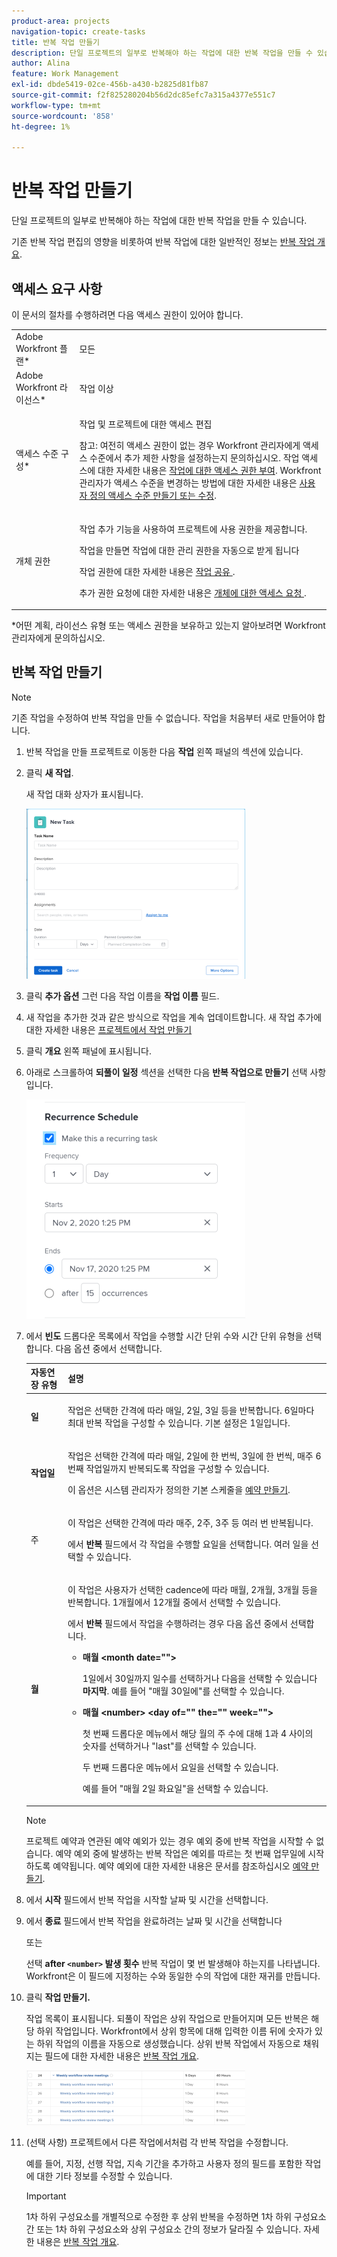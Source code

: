 ```yaml
---
product-area: projects
navigation-topic: create-tasks
title: 반복 작업 만들기
description: 단일 프로젝트의 일부로 반복해야 하는 작업에 대한 반복 작업을 만들 수 있습니다.
author: Alina
feature: Work Management
exl-id: dbde5419-02ce-456b-a430-b2825d81fb87
source-git-commit: f2f825280204b56d2dc85efc7a315a4377e551c7
workflow-type: tm+mt
source-wordcount: '858'
ht-degree: 1%

---
```


# 반복 작업 만들기

단일 프로젝트의 일부로 반복해야 하는 작업에 대한 반복 작업을 만들 수 있습니다.

기존 반복 작업 편집의 영향을 비롯하여 반복 작업에 대한 일반적인 정보는 [반복 작업 개요](../../../manage-work/tasks/manage-tasks/recurring-tasks-overview.md).

## 액세스 요구 사항

이 문서의 절차를 수행하려면 다음 액세스 권한이 있어야 합니다.

<table style="table-layout:auto"> 
 <col> 
 <col> 
 <tbody> 
  <tr> 
   <td role="rowheader">Adobe Workfront 플랜*</td> 
   <td> <p>모든</p> </td> 
  </tr> 
  <tr> 
   <td role="rowheader">Adobe Workfront 라이선스*</td> 
   <td> <p>작업 이상</p> </td> 
  </tr> 
  <tr> 
   <td role="rowheader">액세스 수준 구성*</td> 
   <td> <p>작업 및 프로젝트에 대한 액세스 편집</p> <p>참고: 여전히 액세스 권한이 없는 경우 Workfront 관리자에게 액세스 수준에서 추가 제한 사항을 설정하는지 문의하십시오. 작업 액세스에 대한 자세한 내용은 <a href="../../../administration-and-setup/add-users/configure-and-grant-access/grant-access-tasks.md" class="MCXref xref">작업에 대한 액세스 권한 부여</a>. Workfront 관리자가 액세스 수준을 변경하는 방법에 대한 자세한 내용은 <a href="../../../administration-and-setup/add-users/configure-and-grant-access/create-modify-access-levels.md" class="MCXref xref">사용자 정의 액세스 수준 만들기 또는 수정</a>. </p> </td> 
  </tr> 
  <tr> 
   <td role="rowheader">개체 권한</td> 
   <td> <p>작업 추가 기능을 사용하여 프로젝트에 사용 권한을 제공합니다.</p> <p>작업을 만들면 작업에 대한 관리 권한을 자동으로 받게 됩니다</p> <p> 작업 권한에 대한 자세한 내용은 <a href="../../../workfront-basics/grant-and-request-access-to-objects/share-a-task.md" class="MCXref xref">작업 공유 </a>. </p> <p>추가 권한 요청에 대한 자세한 내용은 <a href="../../../workfront-basics/grant-and-request-access-to-objects/request-access.md" class="MCXref xref">개체에 대한 액세스 요청 </a>.</p> </td> 
  </tr> 
 </tbody> 
</table>

&#42;어떤 계획, 라이선스 유형 또는 액세스 권한을 보유하고 있는지 알아보려면 Workfront 관리자에게 문의하십시오.

## 반복 작업 만들기

>[!NOTE]
>
>기존 작업을 수정하여 반복 작업을 만들 수 없습니다. 작업을 처음부터 새로 만들어야 합니다.

1. 반복 작업을 만들 프로젝트로 이동한 다음 **작업** 왼쪽 패널의 섹션에 있습니다.
1. 클릭 **새 작업**.

   새 작업 대화 상자가 표시됩니다.

   ![](assets/nwe-create-task-small-screen-350x272.png)

1. 클릭 **추가 옵션** 그런 다음 작업 이름을 **작업 이름** 필드.
1. 새 작업을 추가한 것과 같은 방식으로 작업을 계속 업데이트합니다. 새 작업 추가에 대한 자세한 내용은 [프로젝트에서 작업 만들기](../../../manage-work/tasks/create-tasks/create-tasks-in-project.md)
1. 클릭 **개요** 왼쪽 패널에 표시됩니다.
1. 아래로 스크롤하여 **되풀이 일정** 섹션을 선택한 다음 **반복 작업으로 만들기** 선택 사항입니다.

   ![](assets/recurrence-schedule-section-new-recurring-tasks-nwe-350x351.png)

1. 에서 **빈도** 드롭다운 목록에서 작업을 수행할 시간 단위 수와 시간 단위 유형을 선택합니다. 다음 옵션 중에서 선택합니다.

   <table style="table-layout:auto"> 
    <col> 
    <col> 
    <thead> 
     <tr> 
      <th>자동연장 유형</th> 
      <th>설명</th> 
     </tr> 
    </thead> 
    <tbody> 
     <tr> 
      <td role="rowheader"><strong>일</strong> </td> 
      <td> <p>작업은 선택한 간격에 따라 매일, 2일, 3일 등을 반복합니다. 6일마다 최대 반복 작업을 구성할 수 있습니다. 기본 설정은 1일입니다. </p> </td> 
     </tr> 
     <tr> 
      <td role="rowheader"><strong>작업일</strong> </td> 
      <td> <p> 작업은 선택한 간격에 따라 매일, 2일에 한 번씩, 3일에 한 번씩, 매주 6번째 작업일까지 반복되도록 작업을 구성할 수 있습니다.</p> <p>이 옵션은 시스템 관리자가 정의한 기본 스케줄을 <a href="../../../administration-and-setup/set-up-workfront/configure-timesheets-schedules/create-schedules.md" class="MCXref xref">예약 만들기</a>.</p> </td> 
     </tr> 
     <tr> 
      <td role="rowheader"><strong></strong>주 </td> 
      <td> <p> 이 작업은 선택한 간격에 따라 매주, 2주, 3주 등 여러 번 반복됩니다.</p> <p>에서 <strong>반복</strong> 필드에서 각 작업을 수행할 요일을 선택합니다. 여러 일을 선택할 수 있습니다. </p> </td> 
     </tr> 
     <tr> 
      <td role="rowheader"><strong>월</strong> </td> 
      <td> <p>이 작업은 사용자가 선택한 cadence에 따라 매월, 2개월, 3개월 등을 반복합니다. 1개월에서 12개월 중에서 선택할 수 있습니다. </p> <p>에서 <strong>반복</strong> 필드에서 작업을 수행하려는 경우 다음 옵션 중에서 선택합니다.</p> 
       <ul> 
        <li> <p><strong>매월 &lt;month date=""&gt;</strong> </p> <p>1일에서 30일까지 일수를 선택하거나 다음을 선택할 수 있습니다 <strong>마지막</strong>. 예를 들어 "매월 30일에"를 선택할 수 있습니다. </p> </li> 
        <li> <p><strong>매월 &lt;number&gt; &lt;day of="" the="" week=""&gt;</strong> </p> <p>첫 번째 드롭다운 메뉴에서 해당 월의 주 수에 대해 1과 4 사이의 숫자를 선택하거나 "last"를 선택할 수 있습니다. </p> <p>두 번째 드롭다운 메뉴에서 요일을 선택할 수 있습니다. </p> <p>예를 들어 "매월 2일 화요일"을 선택할 수 있습니다. </p> </li> 
       </ul> </td> 
     </tr> 
    </tbody> 
   </table>

   >[!NOTE]
   >
   >프로젝트 예약과 연관된 예약 예외가 있는 경우 예외 중에 반복 작업을 시작할 수 없습니다. 예약 예외 중에 발생하는 반복 작업은 예외를 따르는 첫 번째 업무일에 시작하도록 예약됩니다. 예약 예외에 대한 자세한 내용은 문서를 참조하십시오 [예약 만들기](../../../administration-and-setup/set-up-workfront/configure-timesheets-schedules/create-schedules.md).

1. 에서 **시작** 필드에서 반복 작업을 시작할 날짜 및 시간을 선택합니다.
1. 에서 **종료** 필드에서 반복 작업을 완료하려는 날짜 및 시간을 선택합니다

   또는

   선택 **after `<number>` 발생 횟수** 반복 작업이 몇 번 발생해야 하는지를 나타냅니다. Workfront은 이 필드에 지정하는 수와 동일한 수의 작업에 대한 재귀를 만듭니다.

1. 클릭 **작업 만들기.**

   작업 목록이 표시됩니다. 되풀이 작업은 상위 작업으로 만들어지며 모든 반복은 해당 하위 작업입니다. Workfront에서 상위 항목에 대해 입력한 이름 뒤에 숫자가 있는 하위 작업의 이름을 자동으로 생성했습니다. 상위 반복 작업에서 자동으로 채워지는 필드에 대한 자세한 내용은 [반복 작업 개요](../../../manage-work/tasks/manage-tasks/recurring-tasks-overview.md).

   ![](assets/recurring-tasks-in-task-list-nwe-350x87.png)

1. (선택 사항) 프로젝트에서 다른 작업에서처럼 각 반복 작업을 수정합니다.

   예를 들어, 지정, 선행 작업, 지속 기간을 추가하고 사용자 정의 필드를 포함한 작업에 대한 기타 정보를 수정할 수 있습니다.

   >[!IMPORTANT]
   >
   >1차 하위 구성요소를 개별적으로 수정한 후 상위 반복을 수정하면 1차 하위 구성요소 간 또는 1차 하위 구성요소와 상위 구성요소 간의 정보가 달라질 수 있습니다. 자세한 내용은 [반복 작업 개요](../../../manage-work/tasks/manage-tasks/recurring-tasks-overview.md).
